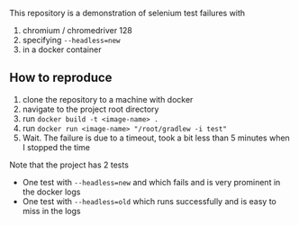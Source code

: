 This repository is a demonstration of selenium test failures with
1. chromium / chromedriver 128
2. specifying `--headless=new`
3. in a docker container

## How to reproduce
1. clone the repository to a machine with docker
2. navigate to the project root directory
3. run `docker build -t <image-name> .`
4. run `docker run <image-name> "/root/gradlew -i test"`
5. Wait. The failure is due to a timeout, took a bit less than 5 minutes when I stopped the time

Note that the project has 2 tests
* One test with `--headless=new` and which fails and is very prominent in the docker logs
* One test with `--headless=old` which runs successfully and is easy to miss in the logs
